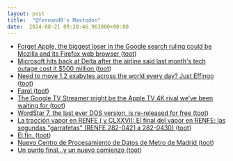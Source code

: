 ```yaml
---
layout: post
title:  "@fernand0's Mastodon"
date:  2024-08-21 09:28:46.963000+00:00
---
```

*  [Forget Apple, the biggest loser in the Google search ruling could be Mozilla and its Firefox web browser ](https://fortune.com/2024/08/05/mozilla-firefox-biggest-potential-loser-google-antitrust-search-ruling) ([toot](https://mastodon.social/@fernand0/112999302887013774))
*  [Microsoft hits back at Delta after the airline said last month's tech outage cost it $500 million ](https://www.independent.co.uk/news/microsoft-ap-crowdstrike-delta-satya-nadella-b2592330.htm) ([toot](https://mastodon.social/@fernand0/112999018457522604))
*  [Need to move 1.2 exabytes across the world every day? Just Effingo ](https://www.theregister.com/2024/08/06/google_effingo) ([toot](https://mastodon.social/@fernand0/112998918154854046))
*  [Farol ](https://www.flickr.com/photos/fernand0/53916231610) ([toot](https://mastodon.social/@fernand0/112998914305044643))
*  [The Google TV Streamer might be the Apple TV 4K rival we’ve been waiting for ](https://www.theverge.com/2024/8/6/24214055/google-tv-streamer-features-price-matter-threa) ([toot](https://mastodon.social/@fernand0/112998202314566144))
*  [WordStar 7, the last ever DOS version, is re-released for free ](https://www.theregister.com/2024/08/06/wordstar_7_the_last_ever) ([toot](https://mastodon.social/@fernand0/112997336880040112))
*  [La tracción vapor en RENFE ( y CLXXVI): El final del vapor en RENFE: las segundas "garrafetas" (RENFE 282-0421 a 282-0430) ](http://trenesytiempos.blogspot.com/2024/07/la-traccion-vapor-en-renfe-y-clxxvi-el.htm) ([toot](https://mastodon.social/@fernand0/112995549210813717))
*  [El fin. ](https://avecesunafoto.wordpress.com/2024/08/20/el-fin) ([toot](https://mastodon.social/@fernand0/112995458837887015))
*  [Nuevo Centro de Procesamiento de Datos de Metro de Madrid ](https://www.vialibre-ffe.com/noticias.asp?not=4238) ([toot](https://mastodon.social/@fernand0/112995259577182720))
*  [Un punto final...y un nuevo comienzo ](http://trenesytiempos.blogspot.com/2024/07/un-punto-finaly-un-nuevo-comienzo.htm) ([toot](https://mastodon.social/@fernand0/112995142475871858))
